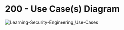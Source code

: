 # 200 - Use Case(s) Diagram

![Learning-Security-Engineering_Use-Cases](https://github.com/vanHeemstraSystems/learning-security-engineering/assets/1499433/df4b6900-23b9-45eb-a1a4-e5d5b2ef5d14)
